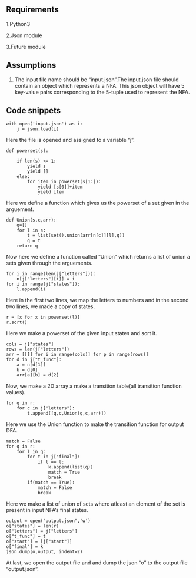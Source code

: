 Requirements
------------

1.Python3

2.Json module

3.Future module

Assumptions 
-----------

1.  The input file name should be “input.json”.The input.json file should contain an object which represents a NFA. This json object
will have 5 key-value pairs corresponding to the 5-tuple used to represent the
NFA.

Code snippets 
-------------


    with open('input.json') as i:
        j = json.load(i)

Here the file is opened and assigned to a variable “j”.

    def powerset(s):
        
        if len(s) <= 1:
            yield s
            yield []
        else:
            for item in powerset(s[1:]):
                yield [s[0]]+item
                yield item

Here we define a function which gives us the powerset of a set given in the arguement.


    def Union(s,c,arr):
        q=[]
        for l in s:
            t = list(set().union(arr[n[c]][l],q))
            q = t
        return q

Now here we define a function called “Union” which returns a list of union a sets given through the arguements.

    for i in range(len(j["letters"])):
        n[j["letters"][i]] = i
    for i in range(j["states"]):
        l.append(i)

Here in the first two lines, we map the letters to numbers and in the second two lines, we made a copy of states.

    r = [x for x in powerset(l)]
    r.sort()

Here we make a powerset of the given input states and sort it.

    cols = j["states"]
    rows = len(j["letters"])
    arr = [[[] for i in range(cols)] for p in range(rows)] 
    for d in j["t_func"]:
        a = n[d[1]]
        b = d[0]
        arr[a][b] = d[2]

Now, we make a 2D array a make a transition table(all transition function values).

    for q in r:
        for c in j["letters"]:
            t.append([q,c,Union(q,c,arr)])

Here we use the Union function to make the transition function for output DFA.

    match = False
    for q in r:
        for l in q:
            for t in j["final"]:
                if l == t:
                    k.append(list(q))
                    match = True
                    break
            if(match == True):
                match = False
                break 

Here we make a list of union of sets where atleast an element of the set is present in input NFA’s final states.

    output = open("output.json",'w')
    o["states"] = len(r)
    o["letters"] = j["letters"]
    o["t_func"] = t
    o["start"] = [j["start"]]
    o["final"] = k
    json.dump(o,output, indent=2)

At last, we open the output file and and dump the json “o” to the output file “output.json”.


